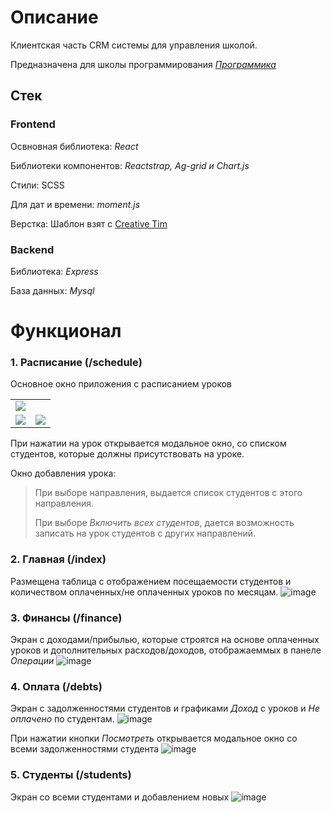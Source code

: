 # Описание
Клиентская часть CRM системы для управления школой.

Предназначена для школы программирования [_Программика_](https://xn--80aahvkkamikc.xn--p1ai/index.html)

## Стек
### Frontend
Освновная библиотека: _React_

Библиотеки компонентов: _Reactstrap, Ag-grid и Chart.js_

Стили: SCSS

Для дат и времени: _moment.js_

Верстка: Шаблон взят с [ Creative Tim ](https://www.creative-tim.com/)

### Backend
Библиотека: _Express_

База данных: _Mysql_

# Функционал
### 1. Расписание (/schedule)
Основное окно приложения с расписанием уроков



<table>
    <tr>
       <td colspan="2">
          <img src="https://github.com/user-attachments/assets/10977450-9b89-4eda-bdec-f5a577a82eed" />
       </td>
    </tr>
    <tr>
      <td><img src="https://github.com/user-attachments/assets/848935af-9887-49d6-8ea0-633d1948b229" /></td>
      <td><img src="https://github.com/user-attachments/assets/18251cc3-b13f-486f-894f-fb830df3d9ec" /></td>
    </tr>

</table>

При нажатии на урок открывается модальное окно, со списком студентов, которые должны присутствовать на уроке.

Окно добавления урока:
> При выборе направления, выдается список студентов с этого направления.
> 
> При выборе _Включить всех студентов_, дается возможность записать на урок студентов с других направлений.

### 2. Главная (/index)
Размещена таблица с отображением посещаемости студентов и количеством оплаченных/не оплаченных уроков по месяцам.
![image](https://github.com/user-attachments/assets/910a6a0f-cab4-41ec-b518-d947ad4a26f0)

### 3. Финансы (/finance)
Экран с доходами/прибылью, которые строятся на основе оплаченных уроков и дополнительных расходов/доходов, отображаеммых в панеле _Операции_
![image](https://github.com/user-attachments/assets/048a5023-c245-4241-9ba6-9d0c74f0f6be)

### 4. Оплата (/debts)
Экран с задолженностями студентов и графиками _Доход_ с уроков и _Не оплачено_ по студентам.
![image](https://github.com/user-attachments/assets/f6498dcc-74d4-4aec-902c-bde453591536)

При нажатии кнопки _Посмотреть_ открывается модальное окно со всеми задолженностями студента
![image](https://github.com/user-attachments/assets/e5273f3c-200b-48cc-855e-931d86593ec3)

### 5. Студенты (/students)
Экран со всеми студентами и добавлением новых
![image](https://github.com/user-attachments/assets/748f8a06-8429-4deb-b744-fcdd29b149d4)




